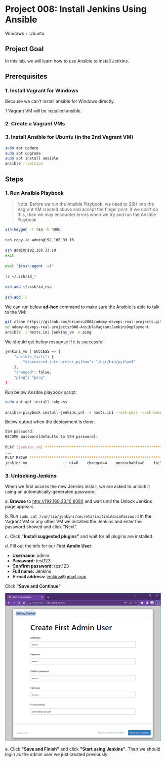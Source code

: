 # Project 008: Install Jenkins Using Ansible

Windows + Ubuntu

## Project Goal

In this lab, we will learn how to use Ansible to install Jenkins.

## Prerequisites

### 1. Install Vagrant for Windows

Because we can't install ansible for Windows directly.

1 Vagrant VM will be installed ansible.

### 2. Create a Vagrant VMs

### 3. Install Ansible for Ubuntu (in the 2nd Vagrant VM)

```bash
sudo apt update
sudo apt upgrade
sudo apt install ansible
ansible --version
```

## Steps

### 1. Run Ansible Playbook

> Note: Before we run the Ansible Playbook, we need to SSH into the Vagrant VM created above and accept the finger print. If we don't do this, then we may encounter errors when we try and run the Ansible Playbook

```bash
ssh-keygen -t rsa -b 4096

ssh-copy-id admin@192.168.33.10

ssh admin@192.168.33.10 
exit

eval "$(ssh-agent -s)"

ls ~/.ssh/id_*

ssh-add ~/.ssh/id_rsa

ssh-add -l
```

<!--
```bash
DevOps 🚀 devbox % ssh-copy-id admin@192.168.33.10
/usr/bin/ssh-copy-id: INFO: Source of key(s) to be installed: "/Users/x239757/.ssh/id_rsa.pub"
/usr/bin/ssh-copy-id: INFO: attempting to log in with the new key(s), to filter out any that are already installed
/usr/bin/ssh-copy-id: INFO: 1 key(s) remain to be installed -- if you are prompted now it is to install the new keys
admin@192.168.33.10's password: 
Permission denied, please try again.
admin@192.168.33.10's password: 

Number of key(s) added:        1

Now try logging into the machine, with:   "ssh 'admin@192.168.33.10'"
and check to make sure that only the key(s) you wanted were added.

DevOps 🚀 devbox % ssh admin@192.168.33.10 
Welcome to Ubuntu 20.04.6 LTS (GNU/Linux 5.4.0-42-generic x86_64)

 * Documentation:  https://help.ubuntu.com
 * Management:     https://landscape.canonical.com
 * Support:        https://ubuntu.com/advantage
New release '22.04.2 LTS' available.
Run 'do-release-upgrade' to upgrade to it.

Last login: Sun Apr  2 15:29:13 2023 from 192.168.33.1
$ exit
Connection to 192.168.33.10 closed.
DevOps 🚀 devbox % 
```
-->

We can run below **ad-hoc** command to make sure the Ansible is able to talk to the VM:

```bash
git clone https://github.com/briansu2004/udemy-devops-real-projects.git
cd udemy-devops-real-projects/008-AnsibleVagrantJenkinsDeployment
ansible -i hosts.ini jenkins_vm -m ping 
```

<!--
> Note: If we are using other VM instead of Vagrant, we need to update the IP in `hosts.ini`
-->

We should get below response if it is successful.

```bash
jenkins_vm | SUCCESS => {
    "ansible_facts": {
        "discovered_interpreter_python": "/usr/bin/python3"
    },
    "changed": false,
    "ping": "pong"
}
```

Run below Ansible playbook script:

```bash
sudo apt-get install sshpass

ansible-playbook install-jenkins.yml -i hosts.ini --ask-pass --ask-become-pass
```

<!--
> Note: The password is stored in `Vagrantfile` for `admin` user if we are using Vagrant as VM. The default is `admin123`. We should see below output if the installation is successful.
-->

Below output when the deployment is done:

```bash
SSH password: 
BECOME password[defaults to SSH password]: 

PLAY [jenkins_vm] **************************************************************************************
...
PLAY RECAP *********************************************************************************************
jenkins_vm                 : ok=6    changed=4    unreachable=0    failed=0    skipped=0    rescued=0    ignored=0  
```

<!--
```bash
vagrant@vagrant:~/udemy-devops-real-projects/008-AnsibleVagrantJenkinsDeployment$ ansible-playbook install-jenkins.yml -i hosts.ini --ask-pass --ask-become-pass
SSH password: 
BECOME password[defaults to SSH password]:

PLAY [jenkins_vm] ************************************************************************************************************************
TASK [Gathering Facts] *******************************************************************************************************************ok: [jenkins_vm]

TASK [Download Jenkins key] **************************************************************************************************************ok: [jenkins_vm]

TASK [Add Apt source list] ***************************************************************************************************************ok: [jenkins_vm]

TASK [Run apt-get update] ****************************************************************************************************************ok: [jenkins_vm]

TASK [Install fontconfig] ****************************************************************************************************************ok: [jenkins_vm]

TASK [Install Java] **********************************************************************************************************************ok: [jenkins_vm]

TASK [Install Jenkins] *******************************************************************************************************************changed: [jenkins_vm]

PLAY RECAP *******************************************************************************************************************************jenkins_vm                 : ok=7    changed=1    unreachable=0    failed=0    skipped=0    rescued=0    ignored=0
```
-->

### 3. Unlocking Jenkins

When we first access the new Jenkins install, we are asked to unlock it using an automatically-generated password.

a. **Browse** to <http://192.168.33.10:8080> and wait until the Unlock Jenkins page appears.

b. Run `sudo cat /var/lib/jenkins/secrets/initialAdminPassword` in the Vagrant VM or any other VM we installed the Jenkins and enter the password showed and click "Next".

c. Click **"Install suggested plugins"** and wait for all plugins are installed.

d. Fill out the info for our First **Amdin User**.

- **Username:** admin
- **Password:** test123  
- **Confirm password:** test123
- **Full name:** Jenkins
- **E-mail address:** jenkins@gmail.com

Click **"Save and Continue"**

![1680568248856](image/02_Y_Windows_Ubuntu/1680568248856.png)

e. Click **"Save and Finish"** and click **"Start using Jenkins"**. Then we should login as the admin user we just created previously

<!--
### 4. Using Ansibel Role

We are **done** with the Jenkins via Ansible.

Now, we are going to use **Ansible Role** to install the Jenkins instead. **Ansible Role** are consists of many playbooks and it is a way to group multiple tasks together into one container to do automation in very effective manner with clean directory structures. It can be easily reuse the codes by anyone if it it is suitable.

Before that, we can uninstall the Jenkins/Java package in the Vagrant VM, if we are going to use the same VM.

We are going to apply the Ansible Playbook `uninstall-jenkins.yaml` to remove the related packages before we start the new deployment:

```bash
ansible-playbook uninstall-jenkins.yml -i hosts.ini --ask-pass --ask-become-pass
```

```bash
vagrant@vagrant:~/udemy-devops-real-projects/008-AnsibleVagrantJenkinsDeployment$ ansible-playbook uninstall-jenkins.yml -i hosts.ini --ask-pass --ask-become-pass
SSH password: 
BECOME password[defaults to SSH password]:

PLAY [jenkins_vm] ************************************************************************************************************************
TASK [Gathering Facts] *******************************************************************************************************************ok: [jenkins_vm]

TASK [Uninstall Jenkins] *****************************************************************************************************************changed: [jenkins_vm]

TASK [Uninstall Java] ********************************************************************************************************************changed: [jenkins_vm]

PLAY RECAP *******************************************************************************************************************************jenkins_vm                 : ok=3    changed=2    unreachable=0    failed=0    skipped=0    rescued=0    ignored=0
```

Run below command to download the Jenkins Role from **Ansible Galaxy**:

```bash
ansible-galaxy install geerlingguy.jenkins -i hosts.ini --ask-pass --ask-become-pass
```

```bash
vagrant@vagrant:~/udemy-devops-real-projects/008-AnsibleVagrantJenkinsDeployment$ ansible-galaxy install geerlingguy.jenkins
- downloading role 'jenkins', owned by geerlingguy
- downloading role from https://github.com/geerlingguy/ansible-role-jenkins/archive/5.0.1.tar.gz
- extracting geerlingguy.jenkins to /home/vagrant/.ansible/roles/geerlingguy.jenkins
- geerlingguy.jenkins (5.0.1) was installed successfully
```

The role will be installed under `~/.ansible/roles`

```bash
cd ~/.ansible/roles/geerlingguy.jenkins
ls
defaults  handlers  LICENSE  meta  molecule  README.md  tasks  templates  tests  vars
```

Roles expect files to be in certain directory names. Each directory must contain a `main.yml` file. Below is a describption of each directory.

- **tasks** - Contains the main list of tasks to be executed by the role
- **handlers** - contains handlers, which may be used by this role or even anywhere outside this role
- **defaults** - default variables for the role
- **vars** - other variables for the role.
- **files** - containers file which can be deployed via this role
- **templates** - contains templates which can be deployed via this role.
- **meta** - defines some meta data for this role.

Run below command to apply the **Ansible Role**:

```bash
ansible-playbook install-jenkins-role.yml -i hosts.ini --ask-pass --ask-become-pass
```
-->
